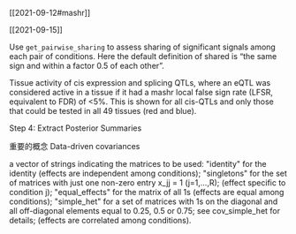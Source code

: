 [[2021-09-12#mashr]]

[[2021-09-15]]

Use `get_pairwise_sharing` to assess sharing of significant signals among each pair of conditions. Here the default definition of shared is “the same sign and within a factor 0.5 of each other”.
 

Tissue activity of cis expression and splicing QTLs, where  an eQTL was considered active in a tissue if it had a mashr local false sign rate (LFSR, equivalent to FDR) of <5%. This is shown for all cis-QTLs and only those that could be tested in all 49 tissues (red and blue).

Step 4: Extract Posterior Summaries

重要的概念
Data-driven covariances



a vector of strings indicating the matrices to be used: "identity" for the identity (effects are independent among conditions); "singletons" for the set of matrices with just one non-zero entry x_jj = 1 (j=1,...,R); (effect specific to condition j); "equal_effects" for the matrix of all 1s (effects are equal among conditions); "simple_het" for a set of matrices with 1s on the diagonal and all off-diagonal elements equal to 0.25, 0.5 or 0.75; see cov_simple_het for details; (effects are correlated among conditions).


